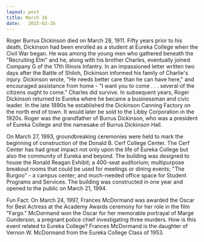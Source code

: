 ```yaml
---
layout: post
title: March 26
date:   2015-03-26
---
```



Roger Burrus Dickinson died on March 28, 1911. Fifty years prior to his death, Dickinson had been enrolled as a student at Eureka College when the Civil War began. He was among the young men who gathered beneath the "Recruiting Elm" and he, along with his brother Charles, eventually joined Company G of the 17th Illinois Infantry. In an impassioned letter written two days after the Battle of Shiloh, Dickinson informed his family of Charlie's injury. Dickinson wrote, "He needs better care than he can have here," and encouraged assistance from home - "I want you to come . . . several of the citizens ought to come." Charles did survive. In subsequent years, Roger Dickinson returned to Eureka where he became a businessman and civic leader. In the late 1890s he established the Dickinson Canning Factory on the north end of town. It would later be sold to the Libby Corporation in the 1920s. Roger was the grandfather of Burrus Dickinson, who was a president of Eureka College and the namesake of Burrus Dickinson Hall.

On March 27, 1993, groundbreaking ceremonies were held to mark the beginning of construction of the Donald B. Cerf College Center. The Cerf Center has had great impact not only upon the life of Eureka College but also the community of Eureka and beyond. The building was designed to house the Ronald Reagan Exhibit; a 400-seat auditorium; multipurpose breakout rooms that could be used for meetings or dining events; "The Burgoo" - a campus center; and much-needed office space for Student Programs and Services. The building was constructed in one year and opened to the public on March 21, 1994.

Fun Fact: On March 24, 1997, Frances McDormand was awarded the Oscar for Best Actress at the Academy Awards ceremony for her role in the film "Fargo." McDormand won the Oscar for her memorable portrayal of Marge Gunderson, a pregnant police chief investigating three murders. How is this event related to Eureka College? Frances McDormand is the daughter of Vernon W. McDormand from the Eureka College Class of 1953.
